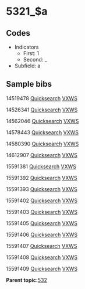 # 5321\_$a

## Codes

-   Indicators
    -   First: 1
    -   Second: \_
-   Subfield: a

## Sample bibs

14519478 [Quicksearch](https://search.library.yale.edu/catalog/14519478) [VXWS](http://prodorbis.library.yale.edu:7014/vxws/GetHoldingsService?bibId=14519478)

14526341 [Quicksearch](https://search.library.yale.edu/catalog/14526341) [VXWS](http://prodorbis.library.yale.edu:7014/vxws/GetHoldingsService?bibId=14526341)

14562046 [Quicksearch](https://search.library.yale.edu/catalog/14562046) [VXWS](http://prodorbis.library.yale.edu:7014/vxws/GetHoldingsService?bibId=14562046)

14578443 [Quicksearch](https://search.library.yale.edu/catalog/14578443) [VXWS](http://prodorbis.library.yale.edu:7014/vxws/GetHoldingsService?bibId=14578443)

14580390 [Quicksearch](https://search.library.yale.edu/catalog/14580390) [VXWS](http://prodorbis.library.yale.edu:7014/vxws/GetHoldingsService?bibId=14580390)

14612907 [Quicksearch](https://search.library.yale.edu/catalog/14612907) [VXWS](http://prodorbis.library.yale.edu:7014/vxws/GetHoldingsService?bibId=14612907)

15591381 [Quicksearch](https://search.library.yale.edu/catalog/15591381) [VXWS](http://prodorbis.library.yale.edu:7014/vxws/GetHoldingsService?bibId=15591381)

15591392 [Quicksearch](https://search.library.yale.edu/catalog/15591392) [VXWS](http://prodorbis.library.yale.edu:7014/vxws/GetHoldingsService?bibId=15591392)

15591393 [Quicksearch](https://search.library.yale.edu/catalog/15591393) [VXWS](http://prodorbis.library.yale.edu:7014/vxws/GetHoldingsService?bibId=15591393)

15591402 [Quicksearch](https://search.library.yale.edu/catalog/15591402) [VXWS](http://prodorbis.library.yale.edu:7014/vxws/GetHoldingsService?bibId=15591402)

15591403 [Quicksearch](https://search.library.yale.edu/catalog/15591403) [VXWS](http://prodorbis.library.yale.edu:7014/vxws/GetHoldingsService?bibId=15591403)

15591405 [Quicksearch](https://search.library.yale.edu/catalog/15591405) [VXWS](http://prodorbis.library.yale.edu:7014/vxws/GetHoldingsService?bibId=15591405)

15591406 [Quicksearch](https://search.library.yale.edu/catalog/15591406) [VXWS](http://prodorbis.library.yale.edu:7014/vxws/GetHoldingsService?bibId=15591406)

15591407 [Quicksearch](https://search.library.yale.edu/catalog/15591407) [VXWS](http://prodorbis.library.yale.edu:7014/vxws/GetHoldingsService?bibId=15591407)

15591408 [Quicksearch](https://search.library.yale.edu/catalog/15591408) [VXWS](http://prodorbis.library.yale.edu:7014/vxws/GetHoldingsService?bibId=15591408)

15591409 [Quicksearch](https://search.library.yale.edu/catalog/15591409) [VXWS](http://prodorbis.library.yale.edu:7014/vxws/GetHoldingsService?bibId=15591409)

**Parent topic:**[532](../../tags/532/532.md)

